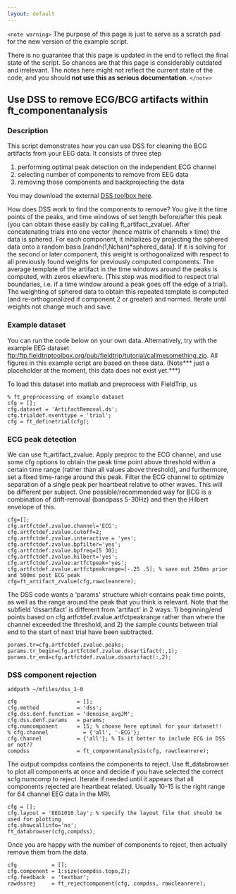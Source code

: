 ```yaml
---
layout: default
---
```


`<note warning>`
The purpose of this page is just to serve as a scratch pad for the new version of the example script.

There is no guarantee that this page is updated in the end to reflect the final state of the script.
So chances are that this page is considerably outdated and irrelevant. The notes here might not reflect the current state of the code, and you should **not use this as serious documentation**.
`</note>`


## Use DSS to remove ECG/BCG artifacts within ft_componentanalysis


### Description

This script demonstrates how you can use DSS for cleaning the BCG artifacts from your EEG data. It consists of three step
 1.  performing optimal peak detection on the independent ECG channel
 2.  selecting number of components to remove from EEG data
 3.  removing those components and backprojecting the data

You may download the external [DSS toolbox here](http://www.cis.hut.fi/projects/dss).   

How does DSS work to find the components to remove?  You give it the time points of the peaks, and time windows of set length before/after this peak (you can obtain these easily by calling ft_artifact_zvalue).  After concatenating trials into one vector (hence matrix of channels x time) the data is sphered.  For each component, it initializes by projecting the sphered data onto a random basis [randn(1,Nchan)*sphered_data]. If it is solving for the second or later component, this weight is orthogonalized with respect to all previously found weights for previously computed components. The average template of the artifact in the time windows around the peaks is computed, with zeros elsewhere. (This step was modified to respect trial boundaries, i.e. if a time window around a peak goes off the edge of a trial).  The weighting of sphered data to obtain this repeated template is computed (and re-orthogonalized if component 2 or greater) and normed. Iterate until weights not change much and save.

### Example dataset

You can run the code below on your own data. Alternatively, try with the example EEG dataset [ftp:/ftp.fieldtriptoolbox.org/pub/fieldtrip/tutorial/callmesomething.zip](ftp://ftp.fieldtriptoolbox.org/pub/fieldtrip/tutorial/callmesomething.zip). All figures in this example script are based on these data.   (Note*** just a placeholder at the moment, this data does not exist yet.***)

To load this dataset into matlab and preprocess with FieldTrip, us

	
	% ft_preprocessing of example dataset
	cfg = [];
	cfg.dataset = 'ArtifactRemoval.ds'; 
	cfg.trialdef.eventtype = 'trial';
	cfg = ft_definetrial(cfg);


### ECG peak detection

We can use ft_artifact_zvalue.  Apply preproc to the ECG channel, and use some cfg options to obtain the peak time point above threshold within a certain time range (rather than all values above threshold), and furthermore, set a fixed time-range around this peak.
Filter the ECG channel to optimize separation of a single peak per heartbeat relative to other waves.  This will be different per subject.  One possible/recommended way for BCG is a combination of drift-removal (bandpass 5-30Hz) and then the Hilbert envelope of this.

	
	cfg=[];
	cfg.artfctdef.zvalue.channel='ECG';
	cfg.artfctdef.zvalue.cutoff=2;
	cfg.artfctdef.zvalue.interactive = 'yes';
	cfg.artfctdef.zvalue.bpfilter='yes';
	cfg.artfctdef.zvalue.bpfreq=[5 30];
	cfg.artfctdef.zvalue.hilbert='yes';
	cfg.artfctdef.zvalue.artfctpeak='yes';
	cfg.artfctdef.zvalue.artfctpeakrange=[-.25 .5]; % save out 250ms prior and 500ms post ECG peak
	cfg=ft_artifact_zvalue(cfg,rawcleanrere);


The DSS code wants a 'params' structure which contains peak time points, as well as the range around the peak that you think is relevant.  Note that the subfield 'dssartifact' is different from 'artifact' in 2 ways: 1) beginning/end points based on cfg.artfctdef.zvalue.artfctpeakrange rather than where the channel exceeded the threshold, and 2) the sample counts between trial end to the start of next trial have been subtracted.

	
	params.tr=cfg.artfctdef.zvalue.peaks;
	params.tr_begin=cfg.artfctdef.zvalue.dssartifact(:,1);
	params.tr_end=cfg.artfctdef.zvalue.dssartifact(:,2);


### DSS component rejection

	
	addpath ~/mfiles/dss_1-0
	
	cfg                   = [];
	cfg.method            = 'dss';
	cfg.dss.denf.function = 'denoise_avgJM';
	cfg.dss.denf.params   = params;
	cfg.numcomponent      = 15; % choose here optimal for your dataset!!
	% cfg.channel           = {'all', '-ECG'};
	cfg.channel           = {'all'}; % Is it better to include ECG in DSS or not??
	compdss               = ft_componentanalysis(cfg, rawcleanrere);

The output compdss contains the components to reject.  Use ft_databrowser to plot all components at once and decide if you have selected the correct scfg.numcomp to reject.  Iterate if needed until it appears that all components rejected are heartbeat related.   Usually 10-15 is the right range for 64 channel EEG data in the MRI.

	
	cfg = [];
	cfg.layout = 'EEG1010.lay'; % specify the layout file that should be used for plotting
	cfg.showcallinfo='no';
	ft_databrowser(cfg,compdss);


Once you are happy with the number of components to reject, then actually remove them from the data.

	
	cfg           = [];
	cfg.component = 1:size(compdss.topo,2);
	cfg.feedback  = 'textbar';
	rawdssrej     = ft_rejectcomponent(cfg, compdss, rawcleanrere);



